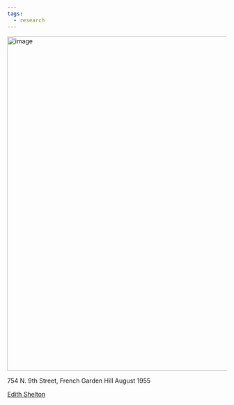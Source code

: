 ```yaml
---
tags:
  - research
---
```

<img width="1104" height="766" alt="image" src="https://github.com/user-attachments/assets/92f7ffa7-a4f7-468e-9195-07214a237d39" />

754 N. 9th Street, French Garden Hill August 1955

[Edith Shelton](https://artsandculture.google.com/story/edith-shelton-s-richmond-the-valentine-richmond-history-center/hgXx8cEXTzjPJQ?hl=en)

